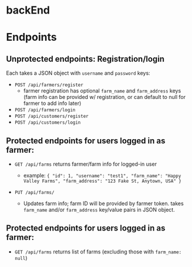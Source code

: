 # backEnd

# Endpoints

## Unprotected endpoints: Registration/login

Each takes a JSON object with `username` and `password` keys:
- `POST /api/farmers/register`
    - farmer registration has optional `farm_name` and `farm_address` keys (farm info can be provided w/ registration, or can default to null for farmer to add info later)
- `POST /api/farmers/login`
- `POST /api/customers/register`
- `POST /api/customers/login`



## Protected endpoints for users logged in as farmer:

- `GET /api/farms` returns farmer/farm info for logged-in user 
  - example: ```{
  "id": 1,
  "username": "test1",
  "farm_name": "Happy Valley Farms",
  "farm_address": "123 Fake St, Anytown, USA"
}```

- `PUT /api/farms/`
    - Updates farm info; farm ID will be provided by farmer token. takes `farm_name` and/or `farm_address` key/value pairs in JSON object.


## Protected endpoints for users logged in as farmer:

- `GET /api/farms` returns list of farms (excluding those with `farm_name: null`)